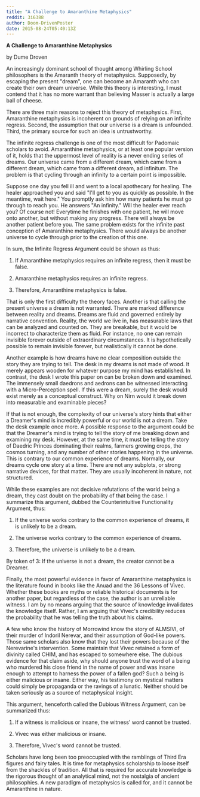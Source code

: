 ```yaml
---
title: "A Challenge to Amaranthine Metaphysics"
reddit: 3i6388
author: Doom-DrivenPoster
date: 2015-08-24T05:40:13Z
---
```


**A Challenge to Amaranthine Metaphysics**

by Dume Droven 

An increasingly dominant school of thought among Whirling School philosophers is the Amaranth theory of metaphysics. Supposedly, by escaping the present "dream", one can become an Amaranth who can create their own dream universe. While this theory is interesting, I must contend that it has no more warrant than believing Masser is actually a large ball of cheese. 

There are three main reasons to reject this theory of metaphysics. First, Amaranthine metaphysics is incoherent on grounds of relying on an infinite regress. Second, the assumption that our universe is a dream is unfounded. Third, the primary source for such an idea is untrustworthy. 

The infinite regress challenge is one of the most difficult for Padomaic scholars to avoid. Amaranthine metaphysics, or at least one popular version of it, holds that the uppermost level of reality is a never ending series of dreams. Our universe came from a different dream, which came from a different dream, which came from a different dream, ad infinitum. The problem is that cycling through an infinity to a certain point is impossible. 

Suppose one day you fell ill and went to a local apothecary for healing. The healer approached you and said "I'll get to you as quickly as possible. In the meantime, wait here." You promptly ask him how many patients he must go through to reach you. He answers "An infinity." Will the healer ever reach you? Of course not! Everytime he finishes with one patient, he will move onto another, but without making any progress. There will always be another patient before you. The same problem exists for the infinite past conception of Amaranthine  metaphysics. There would always be another universe to cycle through prior to the creation of this one. 

In sum, the Infinite Regress Argument could be shown as thus:

1. If Amaranthine metaphysics requires an infinite regress, then it must be false.

2. Amaranthine metaphysics requires an infinite regress.

3. Therefore, Amaranthine metaphysics is false.

That is only the first difficulty the theory faces. Another is that calling the present universe a dream is not warranted. There are marked difference between reality and dreams. Dreams are fluid and governed entirely by narrative convention. Reality, the world we live in, has measurable laws that can be analyzed and counted on. They are breakable, but it would be incorrect to characterize them as fluid. For instance, no one can remain invisible forever outside of extraordinary circumstances. It is hypothetically possible to remain invisible forever, but realistically it cannot be done. 

Another example is how dreams have no clear composition outside the story they are trying to tell. The desk in my dreams is not made of wood. It merely appears wooden for whatever purpose my mind has established. In contrast, the desk I wrote this paper on can be broken down and examined. The immensely small daedrons and aedrons can be witnessed interacting with a Micro-Perception spell. If this were a dream, surely the desk would exist merely as a conceptual construct. Why on Nirn would it break down into measurable and examinable pieces? 

If that is not enough, the complexity of our universe's story hints that either a Dreamer's mind is incredibly powerful or our world is not a dream. Take the desk example once more. A possible response to the argument could be that the Dreamer's mind is trying to tell the story of me breaking down and examining my desk. However, at the same time, it must be telling the story of Daedric Princes dominating their realms, farmers growing crops, the cosmos turning, and any number of other stories happening in the universe. This is contrary to our common experience of dreams. Normally, our dreams cycle one story at a time. There are not any subplots, or strong narrative devices, for that matter. They are usually incoherent in nature, not structured. 

While these examples are not decisive refutations of the world being a dream, they cast doubt on the probability of that being the case. I summarize this argument, dubbed the Counterintuitive Functionality Argument, thus:

1. If the universe works contrary to the common experience of dreams, it is unlikely to be a dream.

2. The universe works contrary to the common experience of dreams.

3. Therefore, the universe is unlikely to be a dream.

By token of 3: If the universe is not a dream, the creator cannot be a Dreamer.

Finally, the most powerful evidence in favor of Amaranthine metaphysics is the literature found in books like the Anuad and the 36 Lessons of Vivec. Whether these books are myths or reliable historical documents is for another paper, but regardless of the case, the author is an unreliable witness. I am by no means arguing that the source of knowledge invalidates the knowledge itself. Rather, I am arguing that Vivec's credibility reduces the probability that he was telling the truth about his claims. 

A few who know the history of Morrowind know the story of ALMSIVI, of their murder of Indoril Nerevar, and their assumption of God-like powers. Those same scholars also know that they lost their powers because of the Nerevarine's intervention. Some maintain that Vivec retained a form of divinity called CHIM, and has escaped to somewhere else. The dubious evidence for that claim aside, why should anyone trust the word of a being who murdered his close friend in the name of power and was insane enough to attempt to harness the power of a fallen god? Such a being is either malicious or insane. Either way, his testimony on mystical matters could simply be propaganda or the ravings of a lunatic. Neither should be taken seriously as a source of metaphysical insight.

This argument, henceforth called the Dubious Witness Argument, can be summarized thus:

1. If a witness is malicious or insane, the witness' word cannot be trusted.

2. Vivec was either malicious or insane.

3. Therefore, Vivec's word cannot be trusted.

Scholars have long been too preoccupied with the ramblings of Third Era figures and fairy tales. It is time for metaphysics scholarship to loose itself from the shackles of tradition. All that is required for accurate knowledge is the rigorous thought of an analytical mind, not the nostalgia of ancient philosophies. A new paradigm of metaphysics is called for, and it cannot be Amaranthine in nature.

